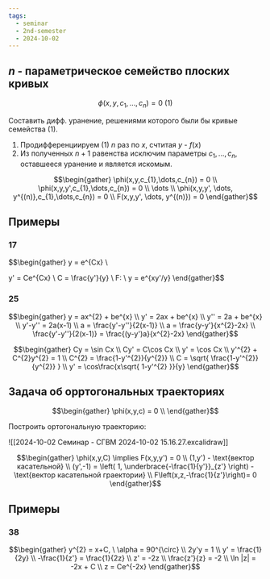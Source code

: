 ```yaml
---
tags:
  - seminar
  - 2nd-semester
  - 2024-10-02
---
```


## $n$ - параметрическое семейство плоских кривых

$$\phi(x,y,c_{1},\dots,c_{n}) = 0 \ (1)$$

Составить дифф. уранение, решениями которого были бы кривые семейства (1).

1. Продифференциируем (1) $n$ раз по $x$, cчтитая $y$ - $f(x)$
2. Из полученных $n+1$ равенства исключим параметры $c_{1}, \dots, c_{n}$, оставшееся уранение и является искомым.

$$\begin{gather}
\phi(x,y,c_{1},\dots,c_{n}) = 0 \\
\phi(x,y,y',c_{1},\dots,c_{n}) = 0 \\
\dots \\
\phi(x,y,y', \dots, y^{(n)},c_{1},\dots,c_{n}) = 0 \\
F(x,y,y', \dots, y^{(n)}) = 0
\end{gather}$$

## Примеры

### 17

$$\begin{gather}
y = e^{Cx} \\

y' = Ce^{Cx} \\
C = \frac{y'}{y} \\
F: \ y = e^{xy'/y} 
\end{gather}$$

### 25

$$\begin{gather}
y = ax^{2} + be^{x} \\
y' = 2ax + be^{x} \\
y'' = 2a + be^{x} \\
y'-y'' = 2a(x-1) \\
a = \frac{y'-y''}{2(x-1)} \\
a = \frac{y-y'}{x^{2}-2x} \\
\frac{y'-y''}{2(x-1)} = \frac{(y-y')a}{x^{2}-2x} 
\end{gather}$$

$$\begin{gather}
Cy = \sin Cx \\
Cy' = C\cos Cx \\
y' = \cos Cx \\
y'^{2} + C^{2}y^{2} = 1 \\
C^{2} = \frac{1-y'^{2}}{y^{2}} \\
C = \sqrt{ \frac{1-y'^{2}}{y^{2}} } \\
y' = \cos\frac{x\sqrt{ 1-y'^{2} }}{y} 
\end{gather}$$

## Задача об орртогональных траекториях

$$\begin{gather}
\phi(x,y,c) = 0 \\
\end{gather}$$

Построить ортогональную траекторию:

![[2024-10-02 Семинар - СГВМ 2024-10-02 15.16.27.excalidraw]]

$$\begin{gather}
\phi(x,y,C) \implies F(x,y,y') = 0 \\
(1,y') - \text{вектор касательной} \\
(y',-1) = \left( 1, \underbrace{-\frac{1}{y'}}_{z'} \right) - \text{вектор касательной граектории} \\
F\left(x,z,-\frac{1}{z'}\right)= 0
\end{gather}$$

## Примеры

### 38

$$\begin{gather}
y^{2} = x+C, \ \alpha = 90^{\circ} \\
2y'y = 1 \\
y' = \frac{1}{2y} \\
-\frac{1}{z'} = \frac{1}{2z} \\
z' = -2z \\
\frac{z'}{z} = -2 \\
\ln |z| = -2x + C \\
z = Ce^{-2x} 
\end{gather}$$